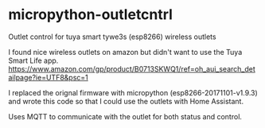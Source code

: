# micropython-outletcntrl
Outlet control for tuya smart tywe3s (esp8266) wireless outlets

I found nice wireless outlets on amazon but didn't want to use the Tuya Smart Life app.
https://www.amazon.com/gp/product/B0713SKWQ1/ref=oh_aui_search_detailpage?ie=UTF8&psc=1

I replaced the orignal firmware with micropython (esp8266-20171101-v1.9.3) and wrote this code so that I could use the outlets with Home Assistant.

Uses MQTT to communicate with the outlet for both status and control.
